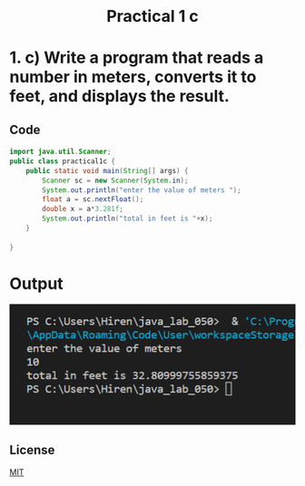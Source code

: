 <h1 align="center" style="margin-top: 0px;">Practical 1 c
</h1>

# 1. 	c) Write a program that reads a number in meters, converts it to feet, and displays  the result. 	

## Code
```java
import java.util.Scanner;
public class practical1c {
    public static void main(String[] args) {
        Scanner sc = new Scanner(System.in);
        System.out.println("enter the value of meters ");
        float a = sc.nextFloat();
        double x = a*3.281f;
        System.out.println("total in feet is "+x);
    }                        
    
}
```

# Output 

![p1c](/output/practical1/output1c.png)

## License
[MIT](https://hiren14.github.io/java_lab_050/LICENSE)